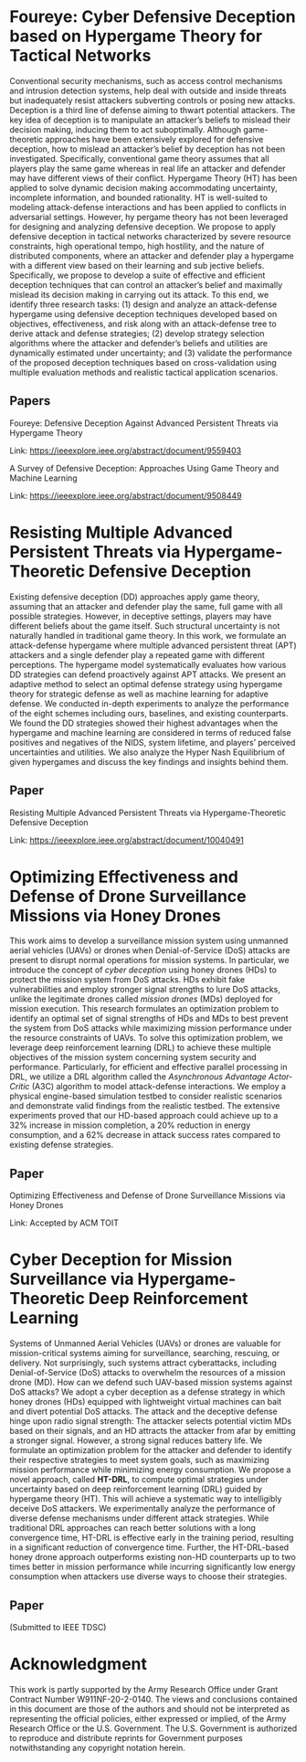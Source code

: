 # Foureye: Cyber Defensive Deception based on Hypergame Theory for Tactical Networks

Conventional security mechanisms, such as access control mechanisms and intrusion detection systems, help deal with outside and inside threats but inadequately resist attackers subverting controls or posing new attacks. Deception is a third line of defense aiming to thwart potential attackers. The key idea of deception is to manipulate an attacker’s beliefs to mislead their decision making, inducing them to act suboptimally. Although game-theoretic approaches have been extensively explored for defensive deception, how to mislead an attacker’s belief by deception has not been investigated. Specifically, conventional game theory assumes that all players play the same game whereas in real life an attacker and defender may have different views of their conflict. Hypergame Theory (HT) has been applied to solve dynamic decision making accommodating uncertainty, incomplete information, and bounded rationality. HT is well-suited to modeling attack-defense interactions and has been applied to conflicts in adversarial settings. However, hy pergame theory has not been leveraged for designing and analyzing defensive deception. We propose to apply defensive deception in tactical networks characterized by severe resource constraints, high operational tempo, high hostility, and the nature of distributed components, where an attacker and defender play a hypergame with a different view based on their learning and sub jective beliefs. Specifically, we propose to develop a suite of effective and efficient deception techniques that can control an attacker’s belief and maximally mislead its decision making in carrying out its attack. To this end, we identify three research tasks: (1) design and analyze an attack-defense hypergame using defensive deception techniques developed based on objectives, effectiveness, and risk along with an attack-defense tree to derive attack and defense strategies; (2) develop strategy selection algorithms where the attacker and defender’s beliefs and utilities are dynamically estimated under uncertainty; and (3) validate the performance of the proposed deception techniques based on cross-validation using multiple evaluation methods and realistic tactical application scenarios.

## Papers
Foureye: Defensive Deception Against Advanced Persistent Threats via Hypergame Theory

Link: https://ieeexplore.ieee.org/abstract/document/9559403

A Survey of Defensive Deception: Approaches Using Game Theory and Machine Learning

Link: https://ieeexplore.ieee.org/abstract/document/9508449

# Resisting Multiple Advanced Persistent Threats via Hypergame-Theoretic Defensive Deception

Existing defensive deception (DD) approaches apply game theory, assuming that an attacker and defender play the same, full game with all possible strategies. However, in deceptive settings, players may have different beliefs about the game itself. Such structural uncertainty is not naturally handled in traditional game theory. In this work, we formulate an attack-defense hypergame where multiple advanced persistent threat (APT) attackers and a single defender play a repeated game with different perceptions. The hypergame model systematically evaluates how various DD strategies can defend proactively against APT attacks. We present an adaptive method to select an optimal defense strategy using hypergame theory for strategic defense as well as machine learning for adaptive defense. We conducted in-depth experiments to analyze the performance of the eight schemes including ours, baselines, and existing counterparts. We found the DD strategies showed their highest advantages when the hypergame and machine learning are considered in terms of reduced false positives and negatives of the NIDS, system lifetime, and players’ perceived uncertainties and utilities. We also analyze the Hyper Nash Equilibrium of given hypergames and discuss the key findings and insights behind them.

## Paper
Resisting Multiple Advanced Persistent Threats via Hypergame-Theoretic Defensive Deception

Link: https://ieeexplore.ieee.org/abstract/document/10040491


# Optimizing Effectiveness and Defense of Drone Surveillance Missions via Honey Drones

This work aims to develop a surveillance mission system using unmanned aerial vehicles (UAVs) or drones when Denial-of-Service (DoS) attacks are present to disrupt normal operations for mission systems.  In particular, we introduce the concept of *cyber deception* using honey drones (HDs) to protect the mission system from DoS attacks. HDs exhibit fake vulnerabilities and employ stronger signal strengths to lure DoS attacks, unlike the legitimate drones called *mission drones* (MDs) deployed for mission execution. This research formulates an optimization problem to identify an optimal set of signal strengths of HDs and MDs to best prevent the system from DoS attacks while maximizing mission performance under the resource constraints of UAVs. To solve this optimization problem, we leverage deep reinforcement learning (DRL) to achieve these multiple objectives of the mission system concerning system security and performance. Particularly, for efficient and effective parallel processing in DRL, we utilize a DRL algorithm called the *Asynchronous Advantage Actor-Critic* (A3C) algorithm to model attack-defense interactions. We employ a physical engine-based simulation testbed to consider realistic scenarios and demonstrate valid findings from the realistic testbed. The extensive experiments proved that our HD-based approach could achieve up to a 32% increase in mission completion, a 20% reduction in energy consumption, and a 62% decrease in attack success rates compared to existing defense strategies.

## Paper
Optimizing Effectiveness and Defense of Drone Surveillance Missions via Honey Drones

Link: Accepted by ACM TOIT

# Cyber Deception for Mission Surveillance via Hypergame-Theoretic Deep Reinforcement Learning

Systems of Unmanned Aerial Vehicles (UAVs) or drones are valuable for mission-critical systems aiming for surveillance, searching, rescuing, or delivery. Not surprisingly, such systems attract cyberattacks, including Denial-of-Service (DoS) attacks to overwhelm the resources of a mission drone (MD). How can we defend such UAV-based mission systems against DoS attacks? We adopt a cyber deception as a defense strategy in which honey drones (HDs) equipped with lightweight virtual machines can bait and divert potential DoS attacks. The attack and the deceptive defense hinge upon radio signal strength: The attacker selects potential victim MDs based on their signals, and an HD attracts the attacker from afar by emitting a stronger signal. However, a strong signal reduces battery life. We formulate an optimization problem for the attacker and defender to identify their respective strategies to meet system goals, such as maximizing mission performance while minimizing energy consumption. We propose a novel approach, called **HT-DRL**, to compute optimal strategies under uncertainty based on deep reinforcement learning (DRL) guided by hypergame theory (HT). This will achieve a systematic way to intelligibly deceive DoS attackers. We experimentally analyze the performance of diverse defense mechanisms under different attack strategies. While traditional DRL approaches can reach better solutions with a long convergence time, HT-DRL is effective early in the training period, resulting in a significant reduction of convergence time. Further, the HT-DRL-based honey drone approach outperforms existing non-HD counterparts up to two times better in mission performance while incurring significantly low energy consumption when attackers use diverse ways to choose their strategies.

## Paper
(Submitted to IEEE TDSC)

# Acknowledgment
This work is partly supported by the Army Research Office under Grant Contract Number W911NF-20-2-0140. The views and conclusions contained in this document are those of the authors and should not be interpreted as representing the official policies, either expressed or implied, of the Army Research Office or the U.S. Government. The U.S. Government is authorized to reproduce and distribute reprints for Government purposes notwithstanding any copyright notation herein.
